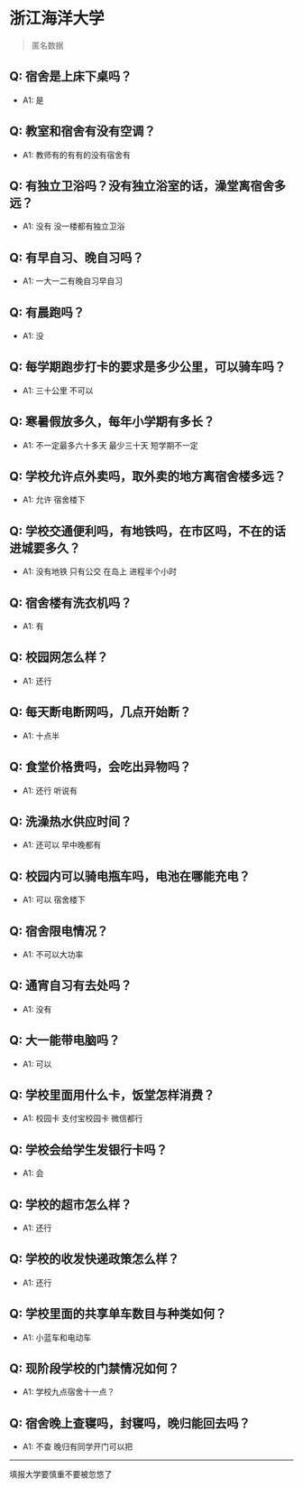 # 浙江海洋大学
> 匿名数据
## Q: 宿舍是上床下桌吗？
- A1: 是
## Q: 教室和宿舍有没有空调？
- A1: 教师有的有有的没有宿舍有
## Q: 有独立卫浴吗？没有独立浴室的话，澡堂离宿舍多远？
- A1: 没有 没一楼都有独立卫浴
## Q: 有早自习、晚自习吗？
- A1: 一大一二有晚自习早自习
## Q: 有晨跑吗？
- A1: 没
## Q: 每学期跑步打卡的要求是多少公里，可以骑车吗？
- A1: 三十公里 不可以
## Q: 寒暑假放多久，每年小学期有多长？
- A1: 不一定最多六十多天 最少三十天 短学期不一定
## Q: 学校允许点外卖吗，取外卖的地方离宿舍楼多远？
- A1: 允许 宿舍楼下
## Q: 学校交通便利吗，有地铁吗，在市区吗，不在的话进城要多久？
- A1: 没有地铁 只有公交 在岛上 进程半个小时
## Q: 宿舍楼有洗衣机吗？
- A1: 有
## Q: 校园网怎么样？
- A1: 还行
## Q: 每天断电断网吗，几点开始断？
- A1: 十点半
## Q: 食堂价格贵吗，会吃出异物吗？
- A1: 还行 听说有
## Q: 洗澡热水供应时间？
- A1: 还可以 早中晚都有
## Q: 校园内可以骑电瓶车吗，电池在哪能充电？
- A1: 可以 宿舍楼下
## Q: 宿舍限电情况？
- A1: 不可以大功率
## Q: 通宵自习有去处吗？
- A1: 没有
## Q: 大一能带电脑吗？
- A1: 可以
## Q: 学校里面用什么卡，饭堂怎样消费？
- A1: 校园卡 支付宝校园卡 微信都行
## Q: 学校会给学生发银行卡吗？
- A1: 会
## Q: 学校的超市怎么样？
- A1: 还行
## Q: 学校的收发快递政策怎么样？
- A1: 还行
## Q: 学校里面的共享单车数目与种类如何？
- A1: 小蓝车和电动车
## Q: 现阶段学校的门禁情况如何？
- A1: 学校九点宿舍十一点？
## Q: 宿舍晚上查寝吗，封寝吗，晚归能回去吗？
- A1: 不查 晚归有同学开门可以把
***
填报大学要慎重不要被忽悠了